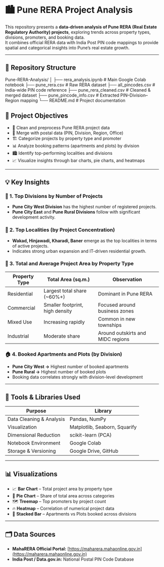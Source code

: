 

# 🏙️ Pune RERA Project Analysis

This repository presents a **data-driven analysis of Pune RERA (Real Estate Regulatory Authority) projects**, exploring trends across property types, divisions, promoters, and booking data.  
It combines official RERA data with India Post PIN code mappings to provide spatial and categorical insights into Pune’s real estate growth.

---

## 📁 Repository Structure
Pune-RERA-Analysis/
│
├── rera_analysis.ipynb # Main Google Colab notebook
├── pune_rera.csv # Raw RERA dataset
├── all_pincodes.csv # India-wide PIN code reference
├── pune_rera_cleaned.csv # Cleaned & merged dataset
├── pune_pincode_info.csv # Extracted PIN–Division–Region mapping
└── README.md # Project documentation

## 🎯 Project Objectives

- 🧹 Clean and preprocess Pune RERA project data  
- 📍 Merge with postal data (PIN, Division, Region, Office)  
- 🏗️ Categorize projects by property type and promoter  
- 📊 Analyze booking patterns (apartments and plots) by division  
- 🏙️ Identify top-performing localities and divisions  
- 📈 Visualize insights through bar charts, pie charts, and heatmaps  

---

## 💡 Key Insights

### 🏢 1. Top Divisions by Number of Projects
- **Pune City West Division** has the highest number of registered projects.  
- **Pune City East** and **Pune Rural Divisions** follow with significant development activity.  

### 📍 2. Top Localities (by Project Concentration)
- **Wakad, Hinjawadi, Kharadi, Baner** emerge as the top localities in terms of active projects.  
- Indicates strong urban expansion and IT-driven residential growth.  

### 🧱 3. Total and Average Project Area by Property Type
| Property Type | Total Area (sq.m.) | Observation |
|----------------|--------------------|--------------|
| Residential | Largest total share (~60%+) | Dominant in Pune RERA |
| Commercial | Smaller footprint, high density | Focused around business zones |
| Mixed Use | Increasing rapidly | Common in new townships |
| Industrial | Moderate share | Around outskirts and MIDC regions |

### 🏠 4. Booked Apartments and Plots (by Division)
- **Pune City West →** Highest number of booked apartments  
- **Pune Rural →** Highest number of booked plots  
- Booking data correlates strongly with division-level development  

---

## 🧮 Tools & Libraries Used

| Purpose | Library |
|----------|----------|
| Data Cleaning & Analysis | Pandas, NumPy |
| Visualization | Matplotlib, Seaborn, Squarify |
| Dimensional Reduction | scikit-learn (PCA) |
| Notebook Environment | Google Colab |
| Storage & Versioning | Google Drive, GitHub |

---

## 📊 Visualizations

- 📈 **Bar Chart** – Total project area by property type  
- 🥧 **Pie Chart** – Share of total area across categories  
- 🗺️ **Treemap** – Top promoters by project count  
- 🔥 **Heatmap** – Correlation of numerical project data  
- 🧩 **Stacked Bar** – Apartments vs Plots booked across divisions  

---

## 🗂️ Data Sources

- **MahaRERA Official Portal:** [https://maharera.mahaonline.gov.in](https://maharera.mahaonline.gov.in)  
- **India Post / Data.gov.in:** National Postal PIN Code Database  

